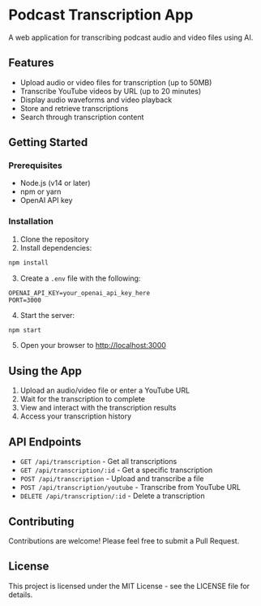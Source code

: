 # Podcast Transcription App

A web application for transcribing podcast audio and video files using AI.

## Features

- Upload audio or video files for transcription (up to 50MB)
- Transcribe YouTube videos by URL (up to 20 minutes)
- Display audio waveforms and video playback
- Store and retrieve transcriptions
- Search through transcription content

## Getting Started

### Prerequisites

- Node.js (v14 or later)
- npm or yarn
- OpenAI API key

### Installation

1. Clone the repository
2. Install dependencies:

```bash
npm install
```

3. Create a `.env` file with the following:

```
OPENAI_API_KEY=your_openai_api_key_here
PORT=3000
```

4. Start the server:

```bash
npm start
```

5. Open your browser to [http://localhost:3000](http://localhost:3000)

## Using the App

1. Upload an audio/video file or enter a YouTube URL
2. Wait for the transcription to complete
3. View and interact with the transcription results
4. Access your transcription history

## API Endpoints

- `GET /api/transcription` - Get all transcriptions
- `GET /api/transcription/:id` - Get a specific transcription
- `POST /api/transcription` - Upload and transcribe a file
- `POST /api/transcription/youtube` - Transcribe from YouTube URL
- `DELETE /api/transcription/:id` - Delete a transcription

## Contributing

Contributions are welcome! Please feel free to submit a Pull Request.

## License

This project is licensed under the MIT License - see the LICENSE file for details. 
